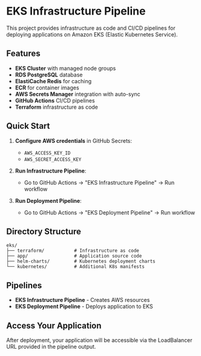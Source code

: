 # EKS Infrastructure Pipeline

This project provides infrastructure as code and CI/CD pipelines for deploying applications on Amazon EKS (Elastic Kubernetes Service).

## Features

- **EKS Cluster** with managed node groups
- **RDS PostgreSQL** database
- **ElastiCache Redis** for caching
- **ECR** for container images
- **AWS Secrets Manager** integration with auto-sync
- **GitHub Actions** CI/CD pipelines
- **Terraform** infrastructure as code

## Quick Start

1. **Configure AWS credentials** in GitHub Secrets:
   - `AWS_ACCESS_KEY_ID`
   - `AWS_SECRET_ACCESS_KEY`

2. **Run Infrastructure Pipeline**:
   - Go to GitHub Actions → "EKS Infrastructure Pipeline" → Run workflow

3. **Run Deployment Pipeline**:
   - Go to GitHub Actions → "EKS Deployment Pipeline" → Run workflow

## Directory Structure

```
eks/
├── terraform/           # Infrastructure as code
├── app/                 # Application source code
├── helm-charts/         # Kubernetes deployment charts
└── kubernetes/          # Additional K8s manifests
```

## Pipelines

- **EKS Infrastructure Pipeline** - Creates AWS resources
- **EKS Deployment Pipeline** - Deploys application to EKS

## Access Your Application

After deployment, your application will be accessible via the LoadBalancer URL provided in the pipeline output.
